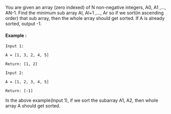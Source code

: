 You are given an array (zero indexed) of N non-negative integers, A0, A1 ,…, AN-1.
Find the minimum sub array Al, Al+1 ,…, Ar so if we sort(in ascending order) that sub array, then the whole array should get sorted.
If A is already sorted, output -1.

#### Example :

```
Input 1:

A = [1, 3, 2, 4, 5]

Return: [1, 2]

Input 2:

A = [1, 2, 3, 4, 5]

Return: [-1]
```
In the above example(Input 1), if we sort the subarray A1, A2, then whole array A should get sorted.